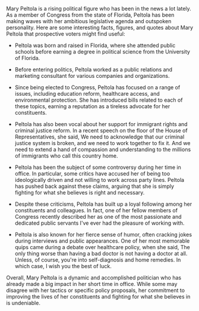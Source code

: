 Mary Peltola is a rising political figure who has been in the news a lot lately. As a member of Congress from the state of Florida, Peltola has been making waves with her ambitious legislative agenda and outspoken personality. Here are some interesting facts, figures, and quotes about Mary Peltola that prospective voters might find useful:

- Peltola was born and raised in Florida, where she attended public schools before earning a degree in political science from the University of Florida.

- Before entering politics, Peltola worked as a public relations and marketing consultant for various companies and organizations.

- Since being elected to Congress, Peltola has focused on a range of issues, including education reform, healthcare access, and environmental protection. She has introduced bills related to each of these topics, earning a reputation as a tireless advocate for her constituents.

- Peltola has also been vocal about her support for immigrant rights and criminal justice reform. In a recent speech on the floor of the House of Representatives, she said, We need to acknowledge that our criminal justice system is broken, and we need to work together to fix it. And we need to extend a hand of compassion and understanding to the millions of immigrants who call this country home.

- Peltola has been the subject of some controversy during her time in office. In particular, some critics have accused her of being too ideologically driven and not willing to work across party lines. Peltola has pushed back against these claims, arguing that she is simply fighting for what she believes is right and necessary.

- Despite these criticisms, Peltola has built up a loyal following among her constituents and colleagues. In fact, one of her fellow members of Congress recently described her as one of the most passionate and dedicated public servants I've ever had the pleasure of working with.

- Peltola is also known for her fierce sense of humor, often cracking jokes during interviews and public appearances. One of her most memorable quips came during a debate over healthcare policy, when she said, The only thing worse than having a bad doctor is not having a doctor at all. Unless, of course, you're into self-diagnosis and home remedies. In which case, I wish you the best of luck.

Overall, Mary Peltola is a dynamic and accomplished politician who has already made a big impact in her short time in office. While some may disagree with her tactics or specific policy proposals, her commitment to improving the lives of her constituents and fighting for what she believes in is undeniable.
